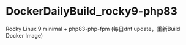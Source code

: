 # DockerDailyBuild_rocky9-php83
Rocky Linux 9 minimal + php83-php-fpm (每日dnf update，重新Build Docker Image)
